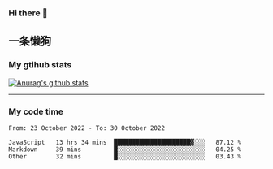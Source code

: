 ### Hi there 👋

## 一条懒狗
<!--
**kiss-me-quickly/kiss-me-quickly** is a ✨ _special_ ✨ repository because its `README.md` (this file) appears on your GitHub profile.

Here are some ideas to get you started:

- 🔭 I’m currently working on ...
- 🌱 I’m currently learning ...
- 👯 I’m looking to collaborate on ...
- 🤔 I’m looking for help with ...
- 💬 Ask me about ...
- 📫 How to reach me: ...
- 😄 Pronouns: ...
- ⚡ Fun fact: ...
-->


### My gtihub stats

[![Anurag's github stats](https://github-readme-stats.vercel.app/api?username=kiss-me-quickly)](https://github.com/anuraghazra/github-readme-stats)

***

### My code time

<!--START_SECTION:waka-->

```text
From: 23 October 2022 - To: 30 October 2022

JavaScript   13 hrs 34 mins  █████████████████████▓░░░   87.12 %
Markdown     39 mins         █░░░░░░░░░░░░░░░░░░░░░░░░   04.25 %
Other        32 mins         █░░░░░░░░░░░░░░░░░░░░░░░░   03.43 %
```

<!--END_SECTION:waka-->
